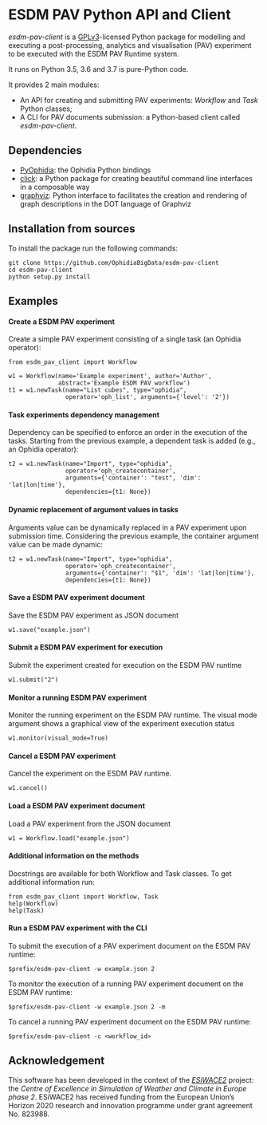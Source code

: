 ESDM PAV Python API and Client
==============================

*esdm-pav-client* is a [GPLv3](http://www.gnu.org/licenses/gpl-3.0.txt)-licensed Python package for modelling and executing a post-processing, analytics and visualisation (PAV) experiment to be executed with the ESDM PAV Runtime system.

It runs on Python 3.5, 3.6 and 3.7 is pure-Python code.

It provides 2 main modules:

-   An API for creating and submitting PAV experiments: *Workflow* and *Task* Python classes;
-   A CLI for PAV documents submission: a Python-based client called *esdm-pav-client*.

Dependencies
------------

-   [PyOphidia](https://github.com/OphidiaBigData/PyOphidia): the Ophidia Python bindings
-   [click](https://click.palletsprojects.com): a Python package for creating beautiful command line interfaces in a composable way
-   [graphviz](https://graphviz.readthedocs.io/en/stable/): Python interface to facilitates the creation and rendering of graph descriptions in the DOT language of Graphviz

Installation from sources
-------------------------

To install the package run the following commands:

``` {.sourceCode .bash}
git clone https://github.com/OphidiaBigData/esdm-pav-client
cd esdm-pav-client
python setup.py install
```

Examples
--------

#### Create a ESDM PAV experiment

Create a simple PAV experiment consisting of a single task (an Ophidia operator):

``` {.sourceCode .python}
from esdm_pav_client import Workflow

w1 = Workflow(name='Example experiment', author='Author', 
              abstract='Example ESDM PAV workflow')
t1 = w1.newTask(name="List cubes", type="ophidia",
                operator='oph_list', arguments={'level': '2'})
```

#### Task experiments dependency management

Dependency can be specified to enforce an order in the execution of the tasks. Starting from the previous example, a dependent task is added (e.g., an Ophidia operator):

``` {.sourceCode .python}
t2 = w1.newTask(name="Import", type="ophidia",
                operator='oph_createcontainer', 
                arguments={'container': "test", 'dim': 'lat|lon|time'},
                dependencies={t1: None})
```

#### Dynamic replacement of argument values in tasks

Arguments value can be dynamically replaced in a PAV experiment upon submission time. Considering the previous example, the container argument value can be made dynamic:

``` {.sourceCode .python}
t2 = w1.newTask(name="Import", type="ophidia",
                operator='oph_createcontainer', 
                arguments={'container': "$1", 'dim': 'lat|lon|time'},
                dependencies={t1: None})
```

#### Save a ESDM PAV experiment document

Save the ESDM PAV experiment as JSON document

``` {.sourceCode .python}
w1.save("example.json")
```

#### Submit a ESDM PAV experiment for execution

Submit the experiment created for execution on the ESDM PAV runtime

``` {.sourceCode .python}
w1.submit("2")
```

#### Monitor a running ESDM PAV experiment

Monitor the running experiment on the ESDM PAV runtime. The visual mode argument shows a graphical view of the experiment execution status

``` {.sourceCode .python}
w1.monitor(visual_mode=True)
```

#### Cancel a ESDM PAV experiment

Cancel the experiment on the ESDM PAV runtime.

``` {.sourceCode .python}
w1.cancel()
```

#### Load a ESDM PAV experiment document

Load a PAV experiment from the JSON document

``` {.sourceCode .python}
w1 = Workflow.load("example.json")
```

#### Additional information on the methods

Docstrings are available for both Workflow and Task classes. To get additional information run:

``` {.sourceCode .python}
from esdm_pav_client import Workflow, Task
help(Workflow)
help(Task)
```

#### Run a ESDM PAV experiment with the CLI

To submit the execution of a PAV experiment document on the ESDM PAV runtime:

``` {.sourceCode .bash}
$prefix/esdm-pav-client -w example.json 2
```

To monitor the execution of a running PAV experiment document on the ESDM PAV runtime:

``` {.sourceCode .bash}
$prefix/esdm-pav-client -w example.json 2 -m
```

To cancel a running PAV experiment document on the ESDM PAV runtime:

``` {.sourceCode .bash}
$prefix/esdm-pav-client -c <workflow_id>
```

Acknowledgement
---------------

This software has been developed in the context of the *[ESiWACE2](http://www.esiwace.eu)* project: the *Centre of Excellence in Simulation of Weather and Climate in Europe phase 2*. ESiWACE2 has received funding from the European Union’s Horizon 2020 research and innovation programme under grant agreement No. 823988.
